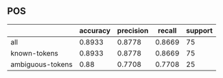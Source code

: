 
## POS

|                  | accuracy | precision | recall | support |
|------------------|----------|-----------|--------|---------|
| all              | 0.8933   | 0.8778    | 0.8669 | 75      |
| known-tokens     | 0.8933   | 0.8778    | 0.8669 | 75      |
| ambiguous-tokens | 0.88     | 0.7708    | 0.7708 | 25      |

